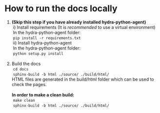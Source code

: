 # How to  run the docs locally

1. <b>(Skip this step if you have already installed hydra-python-agent)</b> <br>
&nbsp;i) Install requirements (It is *recommended* to use a virtual environment)<br>
&nbsp;In the hydra-python-agent folder:<br>
&nbsp;```pip install -r requirements.txt```<br>
&nbsp;ii) Install hydra-python-agent<br>
&nbsp;In the hydra-python-agent folder:<br>
&nbsp;```python setup.py install```<br><br>
2. Build the docs<br>
&nbsp;```cd docs```<br>
&nbsp;```sphinx-build -b html ./source/ ./build/html/```<br>
HTML files are generated in the build/html folder which can be used to check the pages.
<br><br>
<b>In order to make a clean build:</b><br>
&nbsp;```make clean```<br>
&nbsp;```sphinx-build -b html ./source/ ./build/html/```

